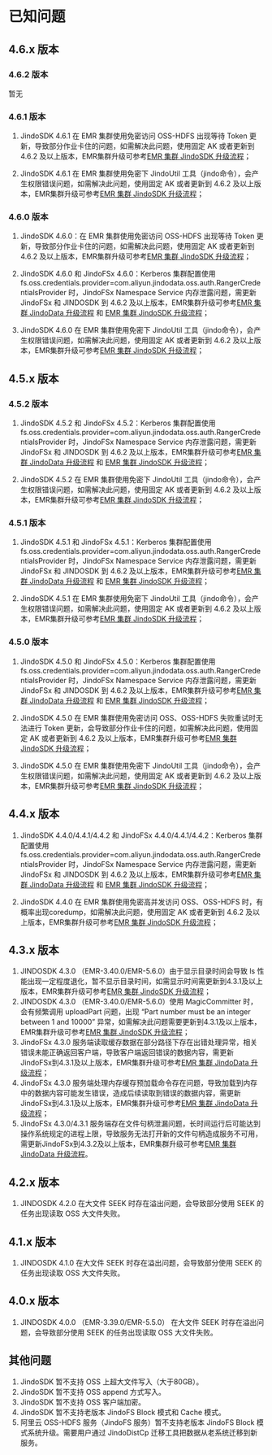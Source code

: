 # 已知问题

## 4.6.x 版本

### 4.6.2 版本

暂无

### 4.6.1 版本

1. JindoSDK 4.6.1 在 EMR 集群使用免密访问 OSS-HDFS 出现等待 Token 更新，导致部分作业卡住的问题，如需解决此问题，使用固定 AK 或者更新到 4.6.2 及以上版本，EMR集群升级可参考[EMR 集群 JindoSDK 升级流程](/docs/user/4.x/4.6.x/emr_upgrade_jindosdk_emr-next.md)；

2. JindoSDK 4.6.1 在 EMR 集群使用免密下 JindoUtil 工具（jindo命令），会产生权限错误问题，如需解决此问题，使用固定 AK 或者更新到 4.6.2 及以上版本，EMR集群升级可参考[EMR 集群 JindoSDK 升级流程](/docs/user/4.x/4.6.x/emr_upgrade_jindosdk_emr-next.md)；

### 4.6.0 版本

1. JindoSDK 4.6.0：在 EMR 集群使用免密访问 OSS-HDFS 出现等待 Token 更新，导致部分作业卡住的问题，如需解决此问题，使用固定 AK 或者更新到 4.6.2 及以上版本，EMR集群升级可参考[EMR 集群 JindoSDK 升级流程](/docs/user/4.x/4.6.x/emr_upgrade_jindosdk_emr-next.md)；
2. JindoSDK 4.6.0 和 JindoFSx 4.6.0：Kerberos 集群配置使用 fs.oss.credentials.provider=com.aliyun.jindodata.oss.auth.RangerCredentialsProvider 时，JindoFSx Namespace Service 内存泄露问题，需更新 JindoFSx 和 JINDOSDK 到 4.6.2 及以上版本，EMR集群升级可参考[EMR 集群 JindoData 升级流程](/docs/user/4.x/4.6.x/emr_upgrade_jindodata_emr-next.md)
   和 [EMR 集群 JindoSDK 升级流程](/docs/user/4.x/4.6.x/emr_upgrade_jindosdk_emr-next.md)；

3. JindoSDK 4.6.0 在 EMR 集群使用免密下 JindoUtil 工具（jindo命令），会产生权限错误问题，如需解决此问题，使用固定 AK 或者更新到 4.6.2 及以上版本，EMR集群升级可参考[EMR 集群 JindoSDK 升级流程](/docs/user/4.x/4.6.x/emr_upgrade_jindosdk_emr-next.md)；

## 4.5.x 版本

### 4.5.2 版本

1. JindoSDK 4.5.2 和 JindoFSx 4.5.2：Kerberos 集群配置使用 fs.oss.credentials.provider=com.aliyun.jindodata.oss.auth.RangerCredentialsProvider 时，JindoFSx Namespace Service 内存泄露问题，需更新 JindoFSx 和 JINDOSDK 到 4.6.2 及以上版本，EMR集群升级可参考[EMR 集群 JindoData 升级流程](../emr_upgrade_jindodata_emr-next.md)
   和 [EMR 集群 JindoSDK 升级流程](/docs/user/4.x/4.5.x/emr_upgrade_jindosdk_emr-next.md)；


2. JindoSDK 4.5.2 在 EMR 集群使用免密下 JindoUtil 工具（jindo命令），会产生权限错误问题，如需解决此问题，使用固定 AK 或者更新到 4.6.2 及以上版本，EMR集群升级可参考[EMR 集群 JindoSDK 升级流程](/docs/user/4.x/4.6.x/emr_upgrade_jindosdk_emr-next.md)；

### 4.5.1 版本

1. JindoSDK 4.5.1 和 JindoFSx 4.5.1：Kerberos 集群配置使用 fs.oss.credentials.provider=com.aliyun.jindodata.oss.auth.RangerCredentialsProvider 时，JindoFSx Namespace Service 内存泄露问题，需更新 JindoFSx 和 JINDOSDK 到 4.6.2 及以上版本，EMR集群升级可参考[EMR 集群 JindoData 升级流程](../emr_upgrade_jindodata_emr-next.md)
   和 [EMR 集群 JindoSDK 升级流程](/docs/user/4.x/4.5.x/emr_upgrade_jindosdk_emr-next.md)；

2. JindoSDK 4.5.1 在 EMR 集群使用免密下 JindoUtil 工具（jindo命令），会产生权限错误问题，如需解决此问题，使用固定 AK 或者更新到 4.6.2 及以上版本，EMR集群升级可参考[EMR 集群 JindoSDK 升级流程](/docs/user/4.x/4.6.x/emr_upgrade_jindosdk_emr-next.md)；

### 4.5.0 版本

1. JindoSDK 4.5.0 和 JindoFSx 4.5.0：Kerberos 集群配置使用 fs.oss.credentials.provider=com.aliyun.jindodata.oss.auth.RangerCredentialsProvider 时，JindoFSx Namespace Service 内存泄露问题，需更新 JindoFSx 和 JINDOSDK 到 4.6.2 及以上版本，EMR集群升级可参考[EMR 集群 JindoData 升级流程](../emr_upgrade_jindodata_emr-next.md)
   和 [EMR 集群 JindoSDK 升级流程](/docs/user/4.x/4.5.x/emr_upgrade_jindosdk_emr-next.md)；

2. JindoSDK 4.5.0 在 EMR 集群使用免密访问 OSS、OSS-HDFS 失败重试时无法进行 Token 更新，会导致部分作业卡住的问题，如需解决此问题，使用固定 AK 或者更新到 4.6.2 及以上版本，EMR集群升级可参考[EMR 集群 JindoSDK 升级流程](/docs/user/4.x/4.6.x/emr_upgrade_jindosdk_emr-next.md)；

3. JindoSDK 4.5.0 在 EMR 集群使用免密下 JindoUtil 工具（jindo命令），会产生权限错误问题，如需解决此问题，使用固定 AK 或者更新到 4.6.2 及以上版本，EMR集群升级可参考[EMR 集群 JindoSDK 升级流程](/docs/user/4.x/4.6.x/emr_upgrade_jindosdk_emr-next.md)；

## 4.4.x 版本

1. JindoSDK 4.4.0/4.4.1/4.4.2 和 JindoFSx 4.4.0/4.4.1/4.4.2：Kerberos 集群配置使用 fs.oss.credentials.provider=com.aliyun.jindodata.oss.auth.RangerCredentialsProvider 时，JindoFSx Namespace Service 内存泄露问题，需更新 JindoFSx 和 JINDOSDK 到 4.6.2 及以上版本，EMR集群升级可参考[EMR 集群 JindoData 升级流程](/docs/user/4.x/4.4.x/emr_upgrade_jindodata_emr-next.md)
   和 [EMR 集群 JindoSDK 升级流程](/docs/user/4.x/4.4.x/emr_upgrade_jindosdk_emr-next.md)；

2. JindoSDK 4.4.0 在 EMR 集群使用免密高并发访问 OSS、OSS-HDFS 时，有概率出现coredump，如需解决此问题，使用固定 AK 或者更新到 4.6.2 及以上版本，EMR集群升级可参考[EMR 集群 JindoSDK 升级流程](/docs/user/4.x/4.6.x/emr_upgrade_jindosdk_emr-next.md)；

## 4.3.x 版本

1. JINDOSDK 4.3.0 （EMR-3.40.0/EMR-5.6.0）由于显示目录时间会导致 ls 性能出现一定程度退化，暂不显示目录时间，如需显示时间需更新到4.3.1及以上版本，EMR集群升级可参考[EMR 集群 JindoSDK 升级流程](emr_upgrade.md)；
2. JINDOSDK 4.3.0 （EMR-3.40.0/EMR-5.6.0）使用 MagicCommitter 时，会有频繁调用 uploadPart 问题，出现 “Part number must be an integer between 1 and 10000” 异常，如需解决此问题需要更新到4.3.1及以上版本，EMR集群升级可参考[EMR 集群 JindoSDK 升级流程](emr_upgrade.md)；
3. JindoFSx 4.3.0 服务端读取缓存数据在部分路径下存在出错处理异常，相关错误未能正确返回客户端，导致客户端返回错误的数据内容，需更新JindoFSx到4.3.1及以上版本，EMR集群升级可参考[EMR 集群 JindoData 升级流程](emr_upgrade_jindodata.md)；
4. JindoFSx 4.3.0 服务端处理内存缓存预加载命令存在问题，导致加载到内存中的数据内容可能发生错误，造成后续读取到错误的数据内容，需更新JindoFSx到4.3.1及以上版本，EMR集群升级可参考[EMR 集群 JindoData 升级流程](emr_upgrade_jindodata.md)；
5. JindoFSx 4.3.0/4.3.1 服务端存在文件句柄泄漏问题，长时间运行后可能达到操作系统规定的进程上限，导致服务无法打开新的文件句柄造成服务不可用，需更新JindoFSx到4.3.2及以上版本，EMR集群升级可参考[EMR 集群 JindoData 升级流程](emr_upgrade_jindodata.md)。

## 4.2.x 版本

1. JINDOSDK 4.2.0 在大文件 SEEK 时存在溢出问题，会导致部分使用 SEEK 的任务出现读取 OSS 大文件失败。

## 4.1.x 版本

1. JINDOSDK 4.1.0 在大文件 SEEK 时存在溢出问题，会导致部分使用 SEEK 的任务出现读取 OSS 大文件失败。


## 4.0.x 版本

1. JINDOSDK 4.0.0 （EMR-3.39.0/EMR-5.5.0） 在大文件 SEEK 时存在溢出问题，会导致部分使用 SEEK 的任务出现读取 OSS 大文件失败。

## 其他问题
1. JindoSDK 暂不支持 OSS 上超大文件写入（大于80GB）。
2. JindoSDK 暂不支持 OSS append 方式写入。
3. JindoSDK 暂不支持 OSS 客户端加密。
4. JindoSDK 暂不支持老版本 JindoFS Block 模式和 Cache 模式。
5. 阿里云 OSS-HDFS 服务（JindoFS 服务）暂不支持老版本 JindoFS Block 模式系统升级。需要用户通过 JindoDistCp 迁移工具把数据从老系统迁移到新服务。


